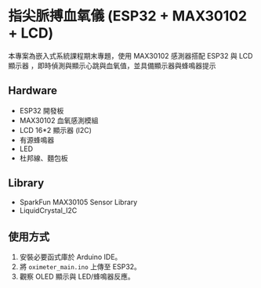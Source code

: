 # 指尖脈搏血氧儀 (ESP32 + MAX30102 + LCD)

本專案為嵌入式系統課程期末專題，使用 MAX30102 感測器搭配 ESP32 與 LCD 顯示器 ，即時偵測與顯示心跳與血氧值，並具備顯示器與蜂鳴器提示

## Hardware
- ESP32 開發板
- MAX30102 血氧感測模組
- LCD 16*2 顯示器 (I2C)
- 有源蜂鳴器
- LED
- 杜邦線、麵包板

## Library
- SparkFun MAX30105 Sensor Library
- LiquidCrystal_I2C


## 使用方式
1. 安裝必要函式庫於 Arduino IDE。
2. 將 `oximeter_main.ino` 上傳至 ESP32。
3. 觀察 OLED 顯示與 LED/蜂鳴器反應。

